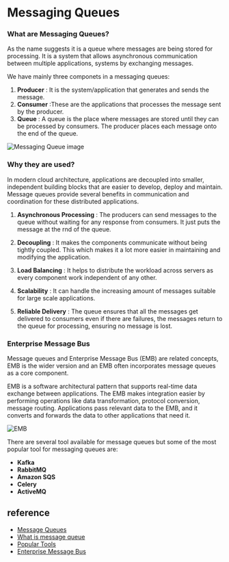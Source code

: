 # Messaging Queues


### What are Messaging Queues?

As the name suggests it is a queue where messages are being stored for processing. It is a system that allows asynchronous communication between multiple applications, systems by exchanging messages.

We have mainly three componets in a messaging queues:
1. **Producer** : It is the system/application that generates and sends the message.
2. **Consumer** :These are the applications that processes the message sent by the producer.
3. **Queue** :  A queue is the place where messages are stored until they can be processed by consumers. The producer places each message onto the end of the queue.

![Messaging Queue image](https://www.cloudamqp.com/img/blog/thumb-mq.jpg "Message Queue")


### Why they are used? 

In modern cloud architecture, applications are decoupled into smaller, independent building blocks that are easier to develop, deploy and maintain. Message queues provide several benefits in communication and coordination for these distributed applications.

1. **Asynchronous Processing** : The producers can send messages to the queue without waiting for any response from consumers. It just puts the message at the rnd of the queue.

2. **Decoupling** : It makes the components communicate without being tightly coupled. This which makes it a lot more easier in maintaining and modifying the application.

3. **Load Balancing** : It helps to distribute the workload across servers as every component work independent of any other.

4. **Scalability** : It can handle the increasing amount of messages suitable for large scale applications.

5. **Reliable Delivery** : The queue ensures that all the messages get delivered to consumers even if there are failures, the messages return to the queue for processing, ensuring no message is lost.

### Enterprise Message Bus

Message queues and Enterprise Message Bus (EMB) are related concepts,
EMB is the wider version and an EMB often incorporates message queues as a core component. 

EMB is a software architectural pattern that supports real-time data exchange between applications. The EMB makes integration easier by performing operations like data transformation, protocol conversion, message routing. Applications pass relevant data to the EMB, and it converts and forwards the data to other applications that need it.

![EMB](https://www.tutorialspoint.com/soa/images/esb_basics.jpg "Enterprise Message Bus")


There are several tool available for message queues but some of the most popular tool for messaging queues are:
* **Kafka**  
* **RabbitMQ**
* **Amazon SQS**
* **Celery**
* **ActiveMQ**



## reference 

* [Message Queues](https://aws.amazon.com/message-queue/ "Message queue")
* [What is message queue](https://www.cloudamqp.com/blog/what-is-message-queuing.html "What is message queue")
* [Popular Tools](https://stackshare.io/message-queue "Popular tools")
* [Enterprise Message Bus](https://aws.amazon.com/what-is/enterprise-service-bus/ "Enterprise Messaging Bus (EMB)")